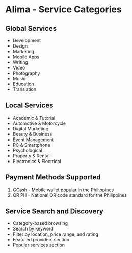 # Alima - Service Categories

## Global Services
- Development
- Design
- Marketing
- Mobile Apps
- Writing
- Video
- Photography
- Music
- Education
- Translation

## Local Services
- Academic & Tutorial
- Automotive & Motorcycle
- Digital Marketing
- Beauty & Business
- Event Management
- PC & Smartphone
- Psychological
- Property & Rental
- Electronics & Electrical

## Payment Methods Supported
1. GCash - Mobile wallet popular in the Philippines
2. QR PH - National QR code standard for the Philippines

## Service Search and Discovery
- Category-based browsing
- Search by keyword
- Filter by location, price range, and rating
- Featured providers section
- Popular services section 